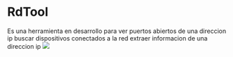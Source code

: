# RdTool
Es una herramienta en desarrollo para 
ver puertos abiertos de una direccion ip
buscar dispositivos conectados a la red
extraer informacion de una direccion ip
<img src="https://i.gifer.com/9TLY.gif">
